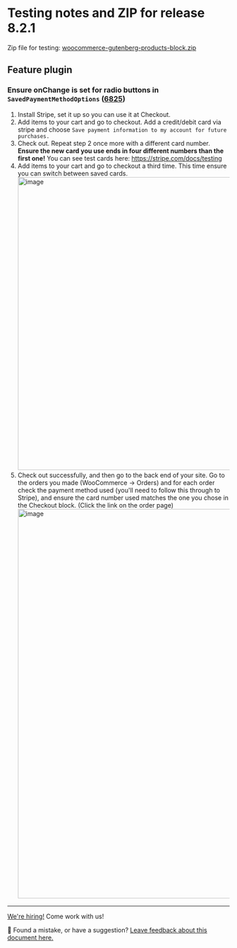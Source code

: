 # Testing notes and ZIP for release 8.2.1

Zip file for testing: [woocommerce-gutenberg-products-block.zip](https://github.com/woocommerce/woocommerce-blocks/files/9250889/woocommerce-gutenberg-products-block.zip)

## Feature plugin

### Ensure onChange is set for radio buttons in `SavedPaymentMethodOptions` ([6825](https://github.com/woocommerce/woocommerce-blocks/pull/6825))

1.  Install Stripe, set it up so you can use it at Checkout.
2. Add items to your cart and go to checkout. Add a credit/debit card via stripe and choose `Save payment information to my account for future purchases.`
3. Check out. Repeat step 2 once more with a different card number. **Ensure the new card you use ends in four different numbers than the first one!** You can see test cards here: <https://stripe.com/docs/testing>
4. Add items to your cart and go to checkout a third time. This time ensure you can switch between saved cards.
   <img width="662" alt="image" src="https://user-images.githubusercontent.com/5656702/182586601-d0cd308f-b8fa-45f3-9ce6-1b2f142d13c3.png">
5. Check out successfully, and then go to the back end of your site. Go to the orders you made (WooCommerce -> Orders) and for each order check the payment method used (you'll need to follow this through to Stripe), and ensure the card number used matches the one you chose in the Checkout block. (Click the link on the order page)
   <img width="880" alt="image" src="https://user-images.githubusercontent.com/5656702/182587320-4f8e511a-b4cc-4420-a91a-cb2732617183.png">

<!-- FEEDBACK -->

---

[We're hiring!](https://woocommerce.com/careers/) Come work with us!

🐞 Found a mistake, or have a suggestion? [Leave feedback about this document here.](https://github.com/woocommerce/woocommerce-blocks/issues/new?assignees=&labels=type%3A+documentation&template=--doc-feedback.md&title=Feedback%20on%20./docs/internal-developers/testing/releases/810.md)

<!-- /FEEDBACK -->

